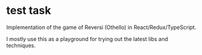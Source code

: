 test task
=============

Implementation of the game of Reversi (Othello) in React/Redux/TypeScript.

I mostly use this as a playground for trying out the latest libs and techniques.
